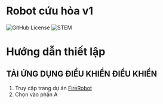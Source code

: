 # Robot cứu hỏa v1
![GitHub License](https://img.shields.io/github/license/haolem/firerobot)
![STEM](https://img.shields.io/badge/Cuộc_thi-STEM-blue)

Hướng dẫn thiết lập
===
## TẢI ỨNG DỤNG ĐIỀU KHIỂN ĐIỀU KHIỂN

1. Truy cập trang dự án [FireRobot](https://github.com/haolem/firerobot)
2. Chọn vào phần A
